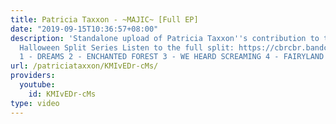 ```yaml
---
title: Patricia Taxxon - ~MAJIC~ [Full EP]
date: "2019-09-15T10:36:57+08:00"
description: 'Standalone upload of Patricia Taxxon''s contribution to the Cavern Brew
  Halloween Split Series Listen to the full split: https://cbrcbr.bandcamp.com/album/halloween-split-series-161
  1 - DREAMS 2 - ENCHANTED FOREST 3 - WE HEARD SCREAMING 4 - FAIRYLAND'
url: /patriciataxxon/KMIvEDr-cMs/
providers:
  youtube:
    id: KMIvEDr-cMs
type: video
---
```


